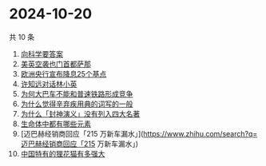# 2024-10-20

共 10 条

<!-- BEGIN ZHIHUSEARCH -->
<!-- 最后更新时间 Sun Oct 20 2024 08:54:33 GMT+0800 (China Standard Time) -->
1. [向科学要答案](https://www.zhihu.com/search?q=向科学要答案)
1. [美英空袭也门首都萨那](https://www.zhihu.com/search?q=美英空袭也门首都萨那)
1. [欧洲央行宣布降息25个基点](https://www.zhihu.com/search?q=欧洲央行宣布降息25个基点)
1. [许知远对话林小英](https://www.zhihu.com/search?q=许知远对话林小英)
1. [为何大巴车不能和普速铁路形成竞争](https://www.zhihu.com/search?q=为何大巴车不能和普速铁路形成竞争)
1. [为什么觉得辛弃疾用典的词写的一般](https://www.zhihu.com/search?q=为什么觉得辛弃疾用典的词写的一般)
1. [为什么「封神演义」没有列入四大名著](https://www.zhihu.com/search?q=为什么「封神演义」没有列入四大名著)
1. [生命体中都有哪些元素](https://www.zhihu.com/search?q=生命体中都有哪些元素)
1. [迈巴赫经销商回应「215 万新车漏水」](https://www.zhihu.com/search?q=迈巴赫经销商回应「215 万新车漏水」)
1. [中国特有的狸花猫有多强大](https://www.zhihu.com/search?q=中国特有的狸花猫有多强大)
<!-- END ZHIHUSEARCH -->
